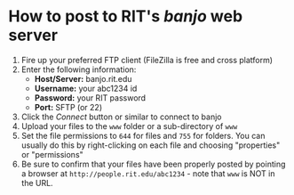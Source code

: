 # How to post to RIT's *banjo* web server

1. Fire up your preferred FTP client (FileZilla is free and cross platform)
1. Enter the following information:
    - **Host/Server:** banjo.rit.edu
    - **Username:** your abc1234 id
    - **Password:** your RIT password
    - **Port:** SFTP (or 22)
1. Click the *Connect* button or similar to connect to banjo
1. Upload your files to the `www` folder or a sub-directory of `www`
1. Set the file permissions to `644` for files and `755` for folders. You can usually do this by right-clicking on each file and choosing "properties" or "permissions"
1. Be sure to confirm that your files have been properly posted by pointing a browser at `http://people.rit.edu/abc1234` - note that `www` is NOT in the URL.
